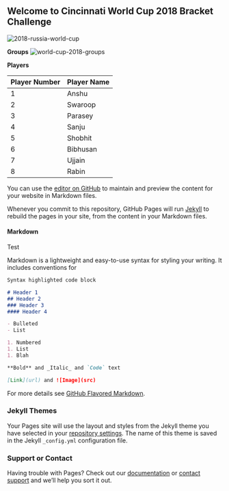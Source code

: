 ﻿## Welcome to Cincinnati World Cup 2018 Bracket Challenge
 
![2018-russia-world-cup](https://user-images.githubusercontent.com/38883585/39490598-639a5c58-4d57-11e8-9c1e-9b266432149a.jpg)
 
**Groups**
![world-cup-2018-groups](https://user-images.githubusercontent.com/38883585/39490656-8d3c31a8-4d57-11e8-80be-60e0859f435b.png)

**Players**

|**Player Number**|**Player Name**|
|-------------|-------------|
|1|Anshu|
|2|Swaroop|
|3|Parasey|
|4|Sanju |
|5|Shobhit|
|6|Bibhusan|
|7|Ujjain|
|8|Rabin|




You can use the [editor on GitHub](https://github.com/breadfan18/breadfan18.github.io/edit/master/README.md) to maintain and preview the content for your website in Markdown files.

Whenever you commit to this repository, GitHub Pages will run [Jekyll](https://jekyllrb.com/) to rebuild the pages in your site, from the content in your Markdown files.

#### Markdown
Test 

Markdown is a lightweight and easy-to-use syntax for styling your writing. It includes conventions for

```markdown
Syntax highlighted code block

# Header 1
## Header 2
### Header 3
#### Header 4

- Bulleted
- List

1. Numbered
1. List
1. Blah

**Bold** and _Italic_ and `Code` text

[Link](url) and ![Image](src)
```

For more details see [GitHub Flavored Markdown](https://guides.github.com/features/mastering-markdown/).

### Jekyll Themes

Your Pages site will use the layout and styles from the Jekyll theme you have selected in your [repository settings](https://github.com/breadfan18/breadfan18.github.io/settings). The name of this theme is saved in the Jekyll `_config.yml` configuration file.

### Support or Contact

Having trouble with Pages? Check out our [documentation](https://help.github.com/categories/github-pages-basics/) or [contact support](https://github.com/contact) and we’ll help you sort it out.
